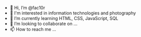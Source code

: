- 👋 Hi, I’m @fac10r
- 👀 I'm interested in information technologies and photography
- 🌱 I’m currently learning HTML, CSS, JavaScript, SQL
- 💞️ I’m looking to collaborate on ...
- 📫 How to reach me ...

<!---
fac10r/fac10r is a ✨ special ✨ repository because its `README.md` (this file) appears on your GitHub profile.
You can click the Preview link to take a look at your changes.
--->
